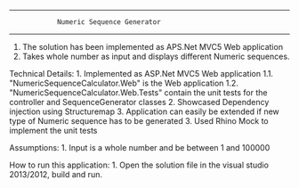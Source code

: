 ﻿*******************************************************************
				Numeric Sequence Generator
*******************************************************************
1. The solution has been implemented as APS.Net MVC5 Web application 
2. Takes whole number as input and displays different Numeric sequences.

Technical Details:
	1. Implemented as ASP.Net MVC5 Web application
			1.1. "NumericSequenceCalculator.Web" is the Web application
			1.2. "NumericSequenceCalculator.Web.Tests" contain the unit tests for the controller and SequenceGenerator classes
	2. Showcased Dependency injection using Structuremap
	3. Application can easily be extended if new type of Numeric sequence has to be generated
	3. Used Rhino Mock to implement the unit tests

Assumptions:
	1. Input is a whole number and be between 1 and 100000

How to run this application:
	1. Open the solution file in the visual studio 2013/2012, build and run.
